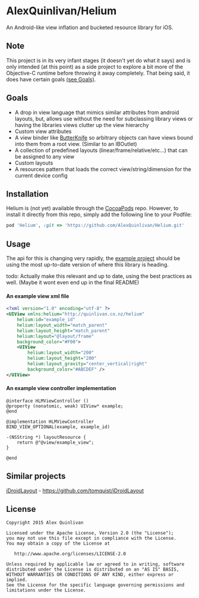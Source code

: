 AlexQuinlivan/Helium
=========================
An Android-like view inflation and bucketed resource library for iOS. 


Note
----
This project is in its very infant stages (it doesn't yet do what it says) and is only intended (at this point) as a side project to explore a bit more of the Objective-C runtime before throwing it away completely. That being said, it does have certain goals [(see Goals)](#goals). 


Goals
-----
- A drop in view language that mimics similar attributes from android layouts, but, allows use without the need for subclassing library views or having the libraries views clutter up the view hierarchy
- Custom view attributes
- A view binder like [ButterKnife](https://github.com/JakeWharton/butterknife) so arbitrary objects can have views bound into them from a root view. (Similar to an IBOutlet)
- A collection of predefined layouts (linear/frame/relative/etc...) that can be assigned to any view
- Custom layouts
- A resources pattern that loads the correct view/string/dimension for the current device config


Installation
------------
Helium is (not yet) available through the [CocoaPods](http://cocoapods.org) repo. However, to install
it directly from this repo, simply add the following line to your Podfile:
```ruby
pod 'Helium', :git => 'https://github.com/AlexQuinlivan/Helium.git'
```


Usage
-----
The api for this is changing very rapidly, the [example project](https://github.com/AlexQuinlivan/Helium/tree/master/Example) should be using the most up-to-date version of where this library is heading.

todo: Actually make this relevant and up to date, using the best practices as well. (Maybe it wont even end up in the final README)

#### An example view xml file
```xml
<?xml version="1.0" encoding="utf-8" ?>
<UIView xmlns:helium="http://quinlivan.co.nz/helium"
    helium:id="example_id"
    helium:layout_width="match_parent"
    helium:layout_height="match_parent"
    helium:layout="@layout/frame"
    background_color="#F00">
    <UIView
        helium:layout_width="200"
        helium:layout_height="200"
        helium:layout_gravity="center_vertical|right"
        background_color="#ABCDEF" />
</UIView>
```

#### An example view controller implementation
```objc
@interface HLMViewController ()
@property (nonatomic, weak) UIView* example;
@end

@implementation HLMViewController
BIND_VIEW_OPTIONAL(example, example_id)

-(NSString *) layoutResource {
    return @"@view/example_view";
}

@end
```


Similar projects
----------------
[iDroidLayout](https://github.com/tomquist/iDroidLayout) - https://github.com/tomquist/iDroidLayout


License
-------

    Copyright 2015 Alex Quinlivan
    
    Licensed under the Apache License, Version 2.0 (the "License");
    you may not use this file except in compliance with the License.
    You may obtain a copy of the License at

       http://www.apache.org/licenses/LICENSE-2.0

    Unless required by applicable law or agreed to in writing, software
    distributed under the License is distributed on an "AS IS" BASIS,
    WITHOUT WARRANTIES OR CONDITIONS OF ANY KIND, either express or implied.
    See the License for the specific language governing permissions and
    limitations under the License.
    

